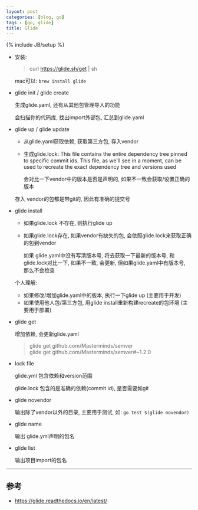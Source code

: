 ```yaml
---
layout: post
categories: [blog, go]
tags : [go, glide]
title: Glide
---
```

{% include JB/setup %}

* 安装:

  > curl https://glide.sh/get | sh

  mac可以: `brew install glide`

* glide init / glide create

  生成glide.yaml, 还有从其他包管理导入的功能

  会扫描你的代码库, 找出import外部包, 汇总到glide.yaml

* glide up / glide update

  * 从glide.yaml获取依赖, 获取第三方包, 存入vendor

  * 生成glide.lock: This file contains the entire dependency tree pinned to specific commit ids. This file, as we'll see in a moment, can be used to recreate the exact dependency tree and versions used

    会对比一下vendor中的版本是否是声明的, 如果不一致会获取/设置正确的版本

  存入 vendor的包都是带git的, 因此有准确的提交号

* glide install

  * 如果glide.lock 不存在, 则执行glide up

  * 如果glide.lock存在, 如果vendor有缺失的包, 会依照glide.lock来获取正确的包到vendor

    如果 glide.yaml中没有写清版本号, 将去获取一下最新的版本号, 和glide.lock对比一下, 如果不一致, 会更新, 但如果glide.yaml中有版本号, 那么不会检查


  个人理解:

  * 如果修改/增加glide.yaml中的版本, 执行一下glide up (主要用于开发)
  * 如果使用他人包/第三方包, 用glide install重新构建recreate的包环境 (主要用于部署)

* glide get

  增加依赖, 会更新glide.yaml

  > glide get github.com/Masterminds/semver  
  > glide get github.com/Masterminds/semver#~1.2.0

* lock file

  glide.yml 包含依赖和version范围

  glide.lock 包含的是准确的依赖(commit id), 是否需要如git

* glide novendor

  输出除了vendor以外的目录, 主要用于测试, 如: `go test $(glide novendor)`

* glide name

  输出 glide.yml声明的包名

* glide list

  输出项目import的包名


---

## 参考

* https://glide.readthedocs.io/en/latest/
